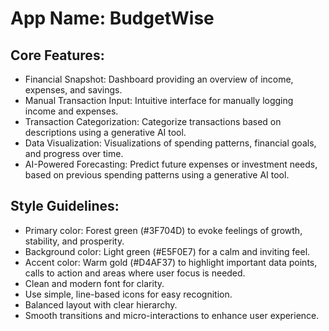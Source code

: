 # **App Name**: BudgetWise

## Core Features:

- Financial Snapshot: Dashboard providing an overview of income, expenses, and savings.
- Manual Transaction Input: Intuitive interface for manually logging income and expenses.
- Transaction Categorization: Categorize transactions based on descriptions using a generative AI tool.
- Data Visualization: Visualizations of spending patterns, financial goals, and progress over time.
- AI-Powered Forecasting: Predict future expenses or investment needs, based on previous spending patterns using a generative AI tool.

## Style Guidelines:

- Primary color: Forest green (#3F704D) to evoke feelings of growth, stability, and prosperity.
- Background color: Light green (#E5F0E7) for a calm and inviting feel.
- Accent color: Warm gold (#D4AF37) to highlight important data points, calls to action and areas where user focus is needed.
- Clean and modern font for clarity.
- Use simple, line-based icons for easy recognition.
- Balanced layout with clear hierarchy.
- Smooth transitions and micro-interactions to enhance user experience.
